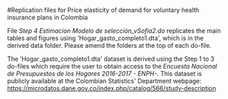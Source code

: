 #Replication files for Price elasticity of demand for voluntary health insurance plans in Colombia

File *Step 4 Estimacion Modelo de selección_vSofia2.do* replicates the main tables and figures using 'Hogar_gasto_completo1.dta', which is in the derived data folder. Please amend the folders at the top of each do-file.

The 'Hogar_gasto_completo1.dta' dataset is derived using the Step 1 to 3 do-files which require the user to obtain access to the *Encuesta Nacional de Presupuestos de los Hogares 2016-2017 - ENPH-*. This dataset is publicly available at the Colombian Statistics' Department webpage: 
https://microdatos.dane.gov.co/index.php/catalog/566/study-description